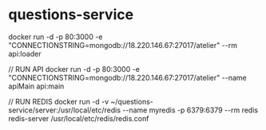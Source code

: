 # questions-service
docker run -d -p 80:3000 -e "CONNECTIONSTRING=mongodb://18.220.146.67:27017/atelier" --rm api:loader


// RUN API
docker run -d -p 80:3000 -e "CONNECTIONSTRING=mongodb://18.220.146.67:27017/atelier" --name apiMain api:main

// RUN REDIS
docker run -d -v ~/questions-service/server:/usr/local/etc/redis --name myredis -p 6379:6379 --rm redis redis-server /usr/local/etc/redis/redis.conf